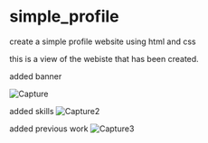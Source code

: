 # simple_profile
create a simple profile website using html and css


this is a view of the webiste that has been created.

added banner 

![Capture](https://user-images.githubusercontent.com/83525234/180013249-2878bed3-6e3a-4ad0-8591-ebedb73bfcb1.PNG)

added skills
![Capture2](https://user-images.githubusercontent.com/83525234/180013165-1d3717d4-ac49-45d0-ae87-6586728c2ac4.PNG)

added previous work
![Capture3](https://user-images.githubusercontent.com/83525234/180014090-3e2dfae6-68e6-495e-921a-3038cf0e9497.PNG)

